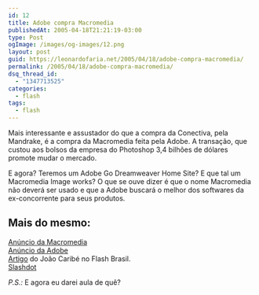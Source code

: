 ```yaml
---
id: 12
title: Adobe compra Macromedia
publishedAt: 2005-04-18T21:21:19-03:00
type: Post
ogImage: /images/og-images/12.png
layout: post
guid: https://leonardofaria.net/2005/04/18/adobe-compra-macromedia/
permalink: /2005/04/18/adobe-compra-macromedia/
dsq_thread_id:
  - "1347713525"
categories:
  - flash
tags:
  - flash
---
```

Mais interessante e assustador do que a compra da Conectiva, pela Mandrake, é a compra da Macromedia feita pela Adobe. A transação, que custou aos bolsos da empresa do Photoshop 3,4 bilhões de dólares promote mudar o mercado.

E agora? Teremos um Adobe Go Dreamweaver Home Site? E que tal um Macromedia Image works? O que se ouve dizer é que o nome Macromedia não deverá ser usado e que a Adobe buscará o melhor dos softwares da ex-concorrente para seus produtos.

## Mais do mesmo:

[Anúncio da Macromedia](http://www.macromedia.com/macromedia/proom/pr/2005/adobe_macromedia.html)  
[Anúncio da Adobe](http://www.adobe.com/aboutadobe/invrelations/adobeandmacromedia.html)  
[Artigo](http://www.flash-brasil.com.br/?q=adobemacromedia) do João Caribé no Flash Brasil.  
[Slashdot](http://slashdot.org/articles/05/04/18/1355233.shtml?tid=98)

_P.S.:_ E agora eu darei aula de quê?
